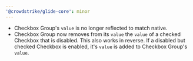 ```yaml
---
'@crowdstrike/glide-core': minor
---
```


- Checkbox Group's `value` is no longer reflected to match native.
- Checkbox Group now removes from its `value` the `value` of a checked Checkbox that is disabled. This also works in reverse. If a disabled but checked Checkbox is enabled, it's `value` is added to Checkbox Group's `value`.
